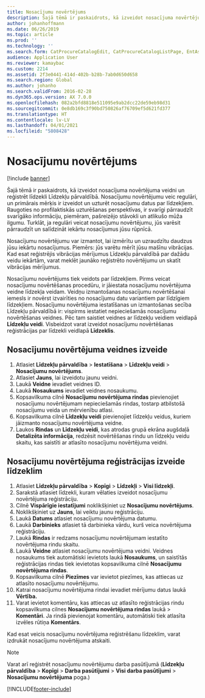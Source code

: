 ```yaml
---
title: Nosacījumu novērtējums
description: Šajā tēmā ir paskaidrots, kā izveidot nosacījuma novērtējuma veidni un reģistrēt līdzekli Līdzekļu pārvaldībā.
author: johanhoffmann
ms.date: 06/26/2019
ms.topic: article
ms.prod: ''
ms.technology: ''
ms.search.form: CatProcureCatalogEdit, CatProcureCatalogListPage, EntAssetObjectCondition, EntAssetConditionTemplate
audience: Application User
ms.reviewer: kamaybac
ms.custom: 2214
ms.assetid: 2f3e0441-414d-402b-b28b-7ab0d650d658
ms.search.region: Global
ms.author: johanho
ms.search.validFrom: 2016-02-28
ms.dyn365.ops.version: AX 7.0.0
ms.openlocfilehash: 082a2bfd8818e511095e9ab2dcc22de59eb98d31
ms.sourcegitcommit: 0e8db169c3f90bd750826af76709ef5d621fd377
ms.translationtype: HT
ms.contentlocale: lv-LV
ms.lasthandoff: 04/01/2021
ms.locfileid: "5808428"
---
```

# <a name="condition-assessment"></a>Nosacījumu novērtējums

[!include [banner](../../includes/banner.md)]

 

Šajā tēmā ir paskaidrots, kā izveidot nosacījuma novērtējuma veidni un reģistrēt līdzekli Līdzekļu pārvaldībā. Nosacījumu novērtējumu veic regulāri, un primārais mērķis ir izveidot un uzturēt nosacījumu datus par līdzekļiem. Raugoties no profilaktiskās uzturēšanas perspektīvas, ir svarīgi pārraudzīt svarīgāko informāciju, piemēram, pašreizējo stāvokli un atlikušo mūža ilgumu. Turklāt, ja regulāri veicat nosacījumu novērtējumu, jūs varēsit pārraudzīt un salīdzināt iekārtu nosacījumus jūsu rūpnīcā.

Nosacījumu novērtējumu var izmantot, lai izmērītu un uzraudzītu daudzus jūsu iekārtu nosacījumus. Piemērs: jūs varētu mērīt jūsu mašīnu vibrācijas. Kad esat reģistrējis vibrācijas mērījumus Līdzekļu pārvaldībā par dažādu veidu iekārtām, varat meklēt jaunāko reģistrēto novērtējumu un skatīt vibrācijas mērījumus.

Nosacījumu novērtējums tiek veidots par līdzekļiem. Pirms veicat nosacījumu novērtēšanas procedūru, ir jāiestata nosacījumu novērtējuma veidne līdzekļa veidam. Veidņu izmantošanas nosacījumu novērtēšanai iemesls ir novērst izvairīties no nosacījumu datu variantiem par līdzīgiem līdzekļiem. Nosacījumu novērtējuma iestatīšanas un izmantošanas secība Līdzekļu pārvaldībā ir: vispirms iestatiet nepieciešamās nosacījumu novērtēšanas veidnes. Pēc tam saistiet veidnes ar līdzekļu veidiem veidlapā **Līdzekļu veidi**. Visbeidzot varat izveidot nosacījumu novērtēšanas reģistrācijas par līdzekli veidlapā **Līdzeklis**.

## <a name="create-a-condition-assessment-template"></a>Nosacījumu novērtējuma veidnes izveide

1. Atlasiet **Līdzekļu pārvaldība** > **Iestatīšana** > **Līdzekļu veidi** > **Nosacījumu novērtējums**.
2. Atlasiet **Jauns**, lai izveidotu jaunu veidni.
3. Laukā **Veidne** ievadiet veidnes ID.
4. Laukā **Nosaukums** ievadiet veidnes nosaukumu.
5. Kopsavilkuma cilnē **Nosacījumu novērtējuma rindas** pievienojiet nosacījumu novērtējumam nepieciešamās rindas, tostarp atbilstošā nosacījumu veida un mērvienību atlasi.
6. Kopsavilkuma cilnē **Līdzekļu veidi** pievienojiet līdzekļu veidus, kuriem jāizmanto nosacījumu novērtējuma veidne.
7. Laukos **Rindas** un **Līdzekļu veidi**, kas atrodas grupā ekrāna augšdaļā **Detalizēta informācija**, redzēsit novērtēšanas rindu un līdzekļu veidu skaitu, kas saistīti ar atlasīto nosacījumu novērtējuma veidni.


## <a name="create-condition-assessment-registration-on-an-asset"></a>Nosacījumu novērtējuma reģistrācijas izveide līdzeklim

1. Atlasiet **Līdzekļu pārvaldība** > **Kopīgi** > **Līdzekļi** > **Visi līdzekļi**.
2. Sarakstā atlasiet līdzekli, kuram vēlaties izveidot nosacījumu novērtējuma reģistrāciju.
3. Cilnē **Vispārīgie iestatījumi** noklikšķiniet uz **Nosacījumu novērtējums**.
4. Noklikšķiniet uz **Jauns**, lai veiktu jaunu reģistrāciju.
5. Laukā **Datums** atlasiet nosacījumu novērtējuma datumu.
6. Laukā **Darbinieks** atlasiet tā darbinieka vārdu, kurš veica novērtējuma reģistrāciju.
7. Laukā **Rindas** ir redzams nosacījumu novērtējumam iestatīto novērtējuma rindu skaitu.
8. Laukā **Veidne** atlasiet nosacījumu novērtējuma veidni. Veidnes nosaukums tiek automātiski ievietots laukā **Nosaukums**, un saistītās reģistrācijas rindas tiek ievietotas kopsavilkuma cilnē **Nosacījumu novērtējuma rindas**.
9. Kopsavilkuma cilnē **Piezīmes** var ievietot piezīmes, kas attiecas uz atlasīto nosacījumu novērtējumu.
10. Katrai nosacījumu novērtējuma rindai ievadiet mērījumu datus laukā **Vērtība.**
11. Varat ievietot komentāru, kas attiecas uz atlasīto reģistrācijas rindu kopsavilkuma cilnes **Nosacījumu novērtējuma rindas** laukā > **Komentāri**. Ja rindā pievienojat komentāru, automātiski tiek atlasīta izvēles rūtiņa **Komentārs**.

Kad esat veicis nosacījumu novērtējuma reģistrēšanu līdzeklim, varat izdrukāt nosacījumu novērtējuma atskaiti.

>[!NOTE]
>Varat arī reģistrēt nosacījumu novērtējumu darba pasūtījumā (**Līdzekļu pārvaldība** > **Kopīgi** > **Darba pasūtījumi** > **Visi darba pasūtījumi** > **Nosacījumu novērtējuma** poga.)


[!INCLUDE[footer-include](../../../includes/footer-banner.md)]